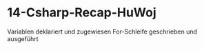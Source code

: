 # 14-Csharp-Recap-HuWoj

Variablen deklariert und zugewiesen
For-Schleife geschrieben und ausgeführt